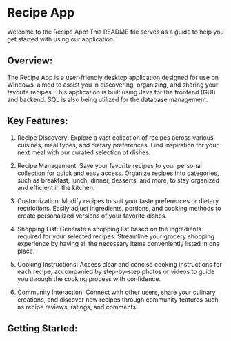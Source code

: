 # Recipe App

Welcome to the Recipe App! This README file serves as a guide to help you get started with using our application.

## Overview:

The Recipe App is a user-friendly desktop application designed for use on Windows, aimed to assist you in discovering, organizing, and sharing your favorite recipes. This application is built using Java for the frontend (GUI) and backend. SQL is also being utilized for the database management.

## Key Features:

1. Recipe Discovery: Explore a vast collection of recipes across various cuisines, meal types, and dietary preferences. Find inspiration for your next meal with our curated selection of dishes.

2. Recipe Management: Save your favorite recipes to your personal collection for quick and easy access. Organize recipes into categories, such as breakfast, lunch, dinner, desserts, and more, to stay organized and efficient in the kitchen.

3. Customization: Modify recipes to suit your taste preferences or dietary restrictions. Easily adjust ingredients, portions, and cooking methods to create personalized versions of your favorite dishes.

4. Shopping List: Generate a shopping list based on the ingredients required for your selected recipes. Streamline your grocery shopping experience by having all the necessary items conveniently listed in one place.

5. Cooking Instructions: Access clear and concise cooking instructions for each recipe, accompanied by step-by-step photos or videos to guide you through the cooking process with confidence.

6. Community Interaction: Connect with other users, share your culinary creations, and discover new recipes through community features such as recipe reviews, ratings, and comments.

## Getting Started:
